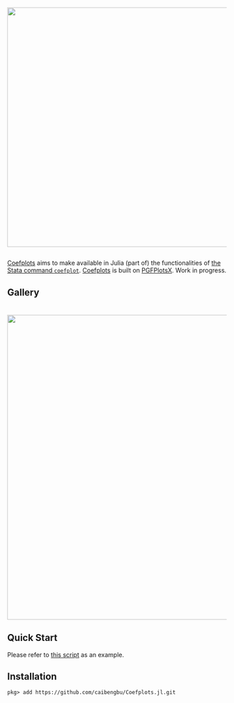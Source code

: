 <h1>
  <p align="center">
    <img width="550" src="https://raw.githubusercontent.com/caibengbu/Coefplots.jl/main/assets/logo.svg">
  </p>
</h1>


[Coefplots](https://github.com/caibengbu/Coefplots.jl) aims to make available in Julia (part of) the functionalities of [the Stata command `coefplot`](http://repec.sowi.unibe.ch/stata/coefplot/getting-started.html). [Coefplots](https://github.com/caibengbu/Coefplots.jl) is built on [PGFPlotsX](https://github.com/KristofferC/PGFPlotsX.jl/tree/ada03510396af592e05b2e382a0c12ce37ee3cc8). Work in progress.

## Gallery
<h1>
  <p align="center">
    <img width="700" src="https://raw.githubusercontent.com/caibengbu/Coefplots.jl/main/assets/esplot.svg">
  </p>
</h1>

## Quick Start

Please refer to [this script](test/test.jl) as an example.

## Installation
```
pkg> add https://github.com/caibengbu/Coefplots.jl.git
```
